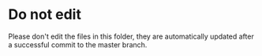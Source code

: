 # Do not edit
Please don't edit the files in this folder, they are automatically updated
after a successful commit to the master branch.